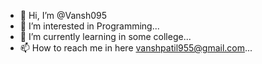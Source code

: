 - 👋 Hi, I’m @Vansh095
- 👀 I’m interested in Programming...
- 🌱 I’m currently learning in some college...
- 📫 How to reach me in here vanshpatil955@gmail.com...

<!---
Vansh095/Vansh095 is a ✨ special ✨ repository because its `README.md` (this file) appears on your GitHub profile.
You can click the Preview link to take a look at your changes.
--->
